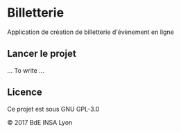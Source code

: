 # Billetterie

Application de création de billetterie d'évènement en ligne

## Lancer le projet

... To write ...

## Licence

Ce projet est sous GNU GPL-3.0

&copy; 2017 BdE INSA Lyon